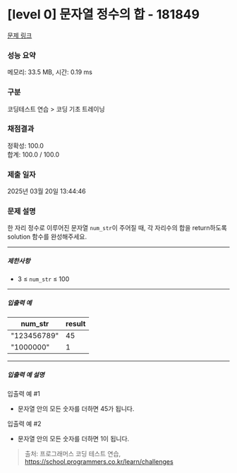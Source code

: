 # [level 0] 문자열 정수의 합 - 181849 

[문제 링크](https://school.programmers.co.kr/learn/courses/30/lessons/181849?language=javascript) 

### 성능 요약

메모리: 33.5 MB, 시간: 0.19 ms

### 구분

코딩테스트 연습 > 코딩 기초 트레이닝

### 채점결과

정확성: 100.0<br/>합계: 100.0 / 100.0

### 제출 일자

2025년 03월 20일 13:44:46

### 문제 설명

<p>한 자리 정수로 이루어진 문자열 <code>num_str</code>이 주어질 때, 각 자리수의 합을 return하도록 solution 함수를 완성해주세요.</p>

<hr>

<h5>제한사항</h5>

<ul>
<li>3 ≤ <code>num_str</code> ≤ 100</li>
</ul>

<hr>

<h5>입출력 예</h5>
<table class="table">
        <thead><tr>
<th>num_str</th>
<th>result</th>
</tr>
</thead>
        <tbody><tr>
<td>"123456789"</td>
<td>45</td>
</tr>
<tr>
<td>"1000000"</td>
<td>1</td>
</tr>
</tbody>
      </table>
<hr>

<h5>입출력 예 설명</h5>

<p>입출력 예 #1</p>

<ul>
<li>문자열 안의 모든 숫자를 더하면 45가 됩니다.</li>
</ul>

<p>입출력 예 #2</p>

<ul>
<li>문자열 안의 모든 숫자를 더하면 1이 됩니다.</li>
</ul>


> 출처: 프로그래머스 코딩 테스트 연습, https://school.programmers.co.kr/learn/challenges